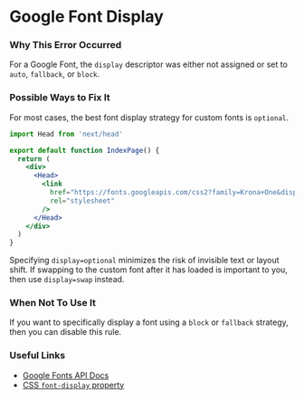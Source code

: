 # Google Font Display

### Why This Error Occurred

For a Google Font, the `display` descriptor was either not assigned or set to `auto`, `fallback`, or `block`.

### Possible Ways to Fix It

For most cases, the best font display strategy for custom fonts is `optional`.

```jsx
import Head from 'next/head'

export default function IndexPage() {
  return (
    <div>
      <Head>
        <link
          href="https://fonts.googleapis.com/css2?family=Krona+One&display=optional"
          rel="stylesheet"
        />
      </Head>
    </div>
  )
}
```

Specifying `display=optional` minimizes the risk of invisible text or layout shift. If swapping to the custom font after it has loaded is important to you, then use `display=swap` instead.

### When Not To Use It

If you want to specifically display a font using a `block` or `fallback` strategy, then you can disable this rule.

### Useful Links

- [Google Fonts API Docs](https://developers.google.com/fonts/docs/css2#use_font-display)
- [CSS `font-display` property](https://www.w3.org/TR/css-fonts-4/#font-display-desc)
